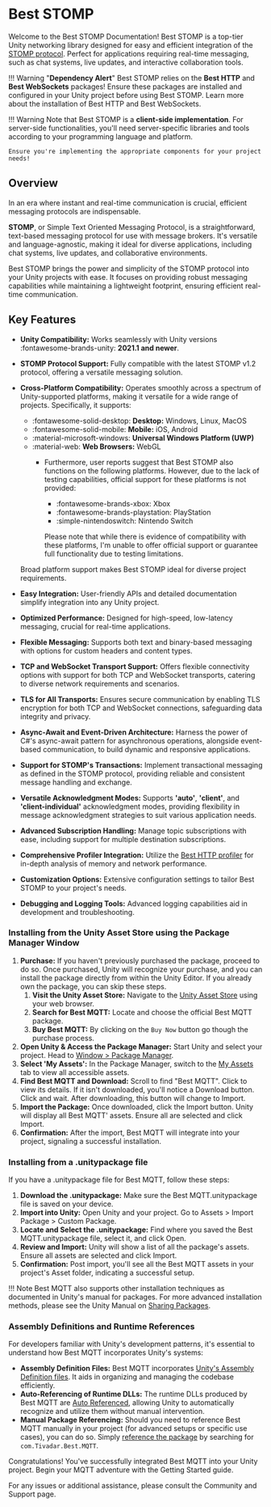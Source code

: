 # Best STOMP

Welcome to the Best STOMP Documentation!
Best STOMP is a top-tier Unity networking library designed for easy and efficient integration of the [STOMP protocol](https://stomp.github.io/). 
Perfect for applications requiring real-time messaging, such as chat systems, live updates, and interactive collaboration tools.

!!! Warning "**Dependency Alert**"
    Best STOMP relies on the **Best HTTP** and **Best WebSockets** packages! 
    Ensure these packages are installed and configured in your Unity project before using Best STOMP. 
    Learn more about the installation of Best HTTP and Best WebSockets.

!!! Warning
    Note that Best STOMP is a **client-side implementation**. For server-side functionalities, you'll need server-specific libraries and tools according to your programming language and platform.
    
    Ensure you're implementing the appropriate components for your project needs!

## Overview
In an era where instant and real-time communication is crucial, efficient messaging protocols are indispensable. 

**STOMP**, or Simple Text Oriented Messaging Protocol, is a straightforward, text-based messaging protocol for use with message brokers. 
It's versatile and language-agnostic, making it ideal for diverse applications, including chat systems, live updates, and collaborative environments.

Best STOMP brings the power and simplicity of the STOMP protocol into your Unity projects with ease. 
It focuses on providing robust messaging capabilities while maintaining a lightweight footprint, ensuring efficient real-time communication.

## Key Features
- **Unity Compatibility:** Works seamlessly with Unity versions :fontawesome-brands-unity: **2021.1 and newer**.
- **STOMP Protocol Support:** Fully compatible with the latest STOMP v1.2 protocol, offering a versatile messaging solution.
- **Cross-Platform Compatibility:** Operates smoothly across a spectrum of Unity-supported platforms, making it versatile for a wide range of projects. Specifically, it supports:
    - :fontawesome-solid-desktop: **Desktop:** Windows, Linux, MacOS
    - :fontawesome-solid-mobile:  **Mobile:** iOS, Android
    - :material-microsoft-windows: **Universal Windows Platform (UWP)**
    - :material-web: **Web Browsers:** WebGL
	  - Furthermore, user reports suggest that Best STOMP also functions on the following platforms. However, due to the lack of testing capabilities, official support for these platforms is not provided:
		  - :fontawesome-brands-xbox: Xbox
		  - :fontawesome-brands-playstation: PlayStation
		  - :simple-nintendoswitch: Nintendo Switch
		
		  Please note that while there is evidence of compatibility with these platforms, I'm unable to offer official support or guarantee full functionality due to testing limitations.

    Broad platform support makes Best STOMP ideal for diverse project requirements.

- **Easy Integration:** User-friendly APIs and detailed documentation simplify integration into any Unity project.
- **Optimized Performance:** Designed for high-speed, low-latency messaging, crucial for real-time applications.
- **Flexible Messaging:** Supports both text and binary-based messaging with options for custom headers and content types.
- **TCP and WebSocket Transport Support:** Offers flexible connectivity options with support for both TCP and WebSocket transports, catering to diverse network requirements and scenarios.
- **TLS for All Transports:** Ensures secure communication by enabling TLS encryption for both TCP and WebSocket connections, safeguarding data integrity and privacy.
- **Async-Await and Event-Driven Architecture:** Harness the power of C#'s async-await pattern for asynchronous operations, alongside event-based communication, to build dynamic and responsive applications.
- **Support for STOMP's Transactions:** Implement transactional messaging as defined in the STOMP protocol, providing reliable and consistent message handling and exchange.
- **Versatile Acknowledgment Modes:** Supports **'auto'**, **'client'**, and **'client-individual'** acknowledgment modes, providing flexibility in message acknowledgment strategies to suit various application needs.
- **Advanced Subscription Handling:** Manage topic subscriptions with ease, including support for multiple destination subscriptions.
- **Comprehensive Profiler Integration:** Utilize the [Best HTTP profiler](../Shared/profiler/index.md) for in-depth analysis of memory and network performance.
- **Customization Options:** Extensive configuration settings to tailor Best STOMP to your project's needs.
- **Debugging and Logging Tools:** Advanced logging capabilities aid in development and troubleshooting.

### Installing from the Unity Asset Store using the Package Manager Window

1. **Purchase:** If you haven't previously purchased the package, proceed to do so. 
    Once purchased, Unity will recognize your purchase, and you can install the package directly from within the Unity Editor. If you already own the package, you can skip these steps.
    1. **Visit the Unity Asset Store:** Navigate to the [Unity Asset Store](https://assetstore.unity.com/publishers/4137?aid=1101lfX8E) using your web browser.
    2. **Search for Best MQTT:** Locate and choose the official Best MQTT package.
    3. **Buy Best MQTT:** By clicking on the `Buy Now` button go though the purchase process.
2. **Open Unity & Access the Package Manager:** Start Unity and select your project. Head to [Window > Package Manager](https://docs.unity3d.com/Manual/upm-ui.html).
3. **Select 'My Assets':** In the Package Manager, switch to the [My Assets](https://docs.unity3d.com/Manual/upm-ui-import.html) tab to view all accessible assets.
4. **Find Best MQTT and Download:** Scroll to find "Best MQTT". Click to view its details. If it isn't downloaded, you'll notice a Download button. Click and wait. After downloading, this button will change to Import.
5. **Import the Package:** Once downloaded, click the Import button. Unity will display all Best MQTT' assets. Ensure all are selected and click Import.
6. **Confirmation:** After the import, Best MQTT will integrate into your project, signaling a successful installation.

### Installing from a .unitypackage file

If you have a .unitypackage file for Best MQTT, follow these steps:

1. **Download the .unitypackage:** Make sure the Best MQTT.unitypackage file is saved on your device. 
2. **Import into Unity:** Open Unity and your project. Go to Assets > Import Package > Custom Package.
3. **Locate and Select the .unitypackage:** Find where you saved the Best MQTT.unitypackage file, select it, and click Open.
4. **Review and Import:** Unity will show a list of all the package's assets. Ensure all assets are selected and click Import.
5. **Confirmation:** Post import, you'll see all the Best MQTT assets in your project's Asset folder, indicating a successful setup.

!!! Note
    Best MQTT also supports other installation techniques as documented in Unity's manual for packages. 
    For more advanced installation methods, please see the Unity Manual on [Sharing Packages](https://docs.unity3d.com/Manual/cus-share.html).

### Assembly Definitions and Runtime References
For developers familiar with Unity's development patterns, it's essential to understand how Best MQTT incorporates Unity's systems:

- **Assembly Definition Files:** Best MQTT incorporates [Unity's Assembly Definition files](https://docs.unity3d.com/Manual/ScriptCompilationAssemblyDefinitionFiles.html). It aids in organizing and managing the codebase efficiently.
- **Auto-Referencing of Runtime DLLs:** The runtime DLLs produced by Best MQTT are [Auto Referenced](https://docs.unity3d.com/Manual/class-AssemblyDefinitionImporter.html), allowing Unity to automatically recognize and utilize them without manual intervention.
- **Manual Package Referencing:** Should you need to reference Best MQTT manually in your project (for advanced setups or specific use cases), you can do so. 
Simply [reference the package](https://docs.unity3d.com/Manual/ScriptCompilationAssemblyDefinitionFiles.html#reference-another-assembly) by searching for `com.Tivadar.Best.MQTT`.

Congratulations! You've successfully integrated Best MQTT into your Unity project. Begin your MQTT adventure with the Getting Started guide.

For any issues or additional assistance, please consult the Community and Support page.